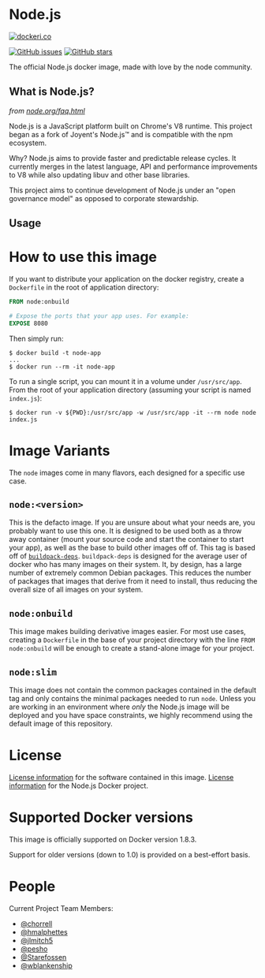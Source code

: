# Node.js

[![dockeri.co](http://dockeri.co/image/_/node)](https://registry.hub.docker.com/_/node/)

[![GitHub issues](https://img.shields.io/github/issues/nodejs/docker-node.svg "GitHub issues")](https://github.com/nodejs/docker-node)
[![GitHub stars](https://img.shields.io/github/stars/nodejs/docker-node.svg "GitHub stars")](https://github.com/nodejs/docker-node)

The official Node.js docker image, made with love by the node community.

## What is Node.js?

*from [node.org/faq.html](https://node.org/faq.html)*

Node.js is a JavaScript platform built on Chrome's V8 runtime. This project
began as a fork of Joyent's Node.js™ and is compatible with the npm ecosystem.

Why? Node.js aims to provide faster and predictable release cycles. It currently
merges in the latest language, API and performance improvements to V8 while also
updating libuv and other base libraries.

This project aims to continue development of Node.js under an "open governance
model" as opposed to corporate stewardship.

## Usage

# How to use this image

If you want to distribute your application on the docker registry, create a
`Dockerfile` in the root of application directory:

```Dockerfile
FROM node:onbuild

# Expose the ports that your app uses. For example:
EXPOSE 8080
```

Then simply run:

```
$ docker build -t node-app
...
$ docker run --rm -it node-app
```

To run a single script, you can mount it in a volume under `/usr/src/app`. From
the root of your application directory (assuming your script is named
`index.js`):

```
$ docker run -v ${PWD}:/usr/src/app -w /usr/src/app -it --rm node node index.js
```

# Image Variants

The `node` images come in many flavors, each designed for a specific use case.

## `node:<version>`

This is the defacto image. If you are unsure about what your needs are, you
probably want to use this one. It is designed to be used both as a throw away
container (mount your source code and start the container to start your app), as
well as the base to build other images off of. This tag is based off of
[`buildpack-deps`](https://registry.hub.docker.com/_/buildpack-deps/).
`buildpack-deps` is designed for the average user of docker who has many images
on their system. It, by design, has a large number of extremely common Debian
packages. This reduces the number of packages that images that derive from it
need to install, thus reducing the overall size of all images on your system.

## `node:onbuild`

This image makes building derivative images easier. For most use cases, creating
a `Dockerfile` in the base of your project directory with the line `FROM
node:onbuild` will be enough to create a stand-alone image for your project.

## `node:slim`

This image does not contain the common packages contained in the default tag and
only contains the minimal packages needed to run `node`. Unless you are working
in an environment where *only* the Node.js image will be deployed and you have
space constraints, we highly recommend using the default image of this
repository.

# License

[License information](https://github.com/nodejs/node/blob/master/LICENSE) for
the software contained in this image. [License
information](https://github.com/nodejs/docker-node/blob/master/LICENSE) for the
Node.js Docker project.

# Supported Docker versions

This image is officially supported on Docker version 1.8.3.

Support for older versions (down to 1.0) is provided on a best-effort basis.

# People

Current Project Team Members:

 * [@chorrell](https://github.com/chorrell)
 * [@hmalphettes](https://www.github.com/hmalphettes)
 * [@jlmitch5](https://www.github.com/jlmitch5)
 * [@pesho](https://www.github.com/pesho)
 * [@Starefossen](https://www.github.com/starefossen)
 * [@wblankenship](https://www.github.com/wblankenship)
